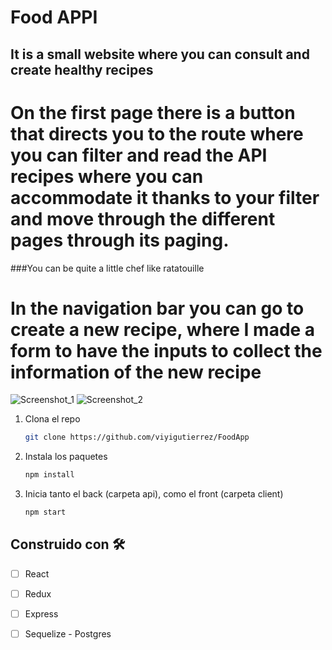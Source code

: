# Food APPI 

## It is a small website where you can consult and create healthy recipes

# On the first page there is a button that directs you to the route where you can filter and read the API recipes where you can accommodate it thanks to your filter and move through the different pages through its paging.

###You can be quite a little chef like ratatouille

# In the navigation bar you can go to create a new recipe, where I made a form to have the inputs to collect the information of the new recipe
![Screenshot_1](https://user-images.githubusercontent.com/85253719/140994047-5898f85c-1009-460d-8523-d5127f246a11.jpg)
![Screenshot_2](https://user-images.githubusercontent.com/85253719/140994063-3cb52188-f790-475c-b0c4-23927272a2f6.jpg)

1. Clona el repo
   ```sh
   git clone https://github.com/viyigutierrez/FoodApp
   ```
2. Instala los paquetes
   ```sh
   npm install
   ```
3. Inicia tanto el back (carpeta api), como el front (carpeta client)
   ```sh
   npm start
   ```
  
## Construido con 🛠️

- [ ] React
- [ ] Redux
- [ ] Express
- [ ] Sequelize - Postgres





